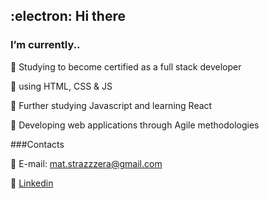 ## :electron:  Hi there 

### I’m currently..

:small_blue_diamond: Studying to become certified as a full stack developer

:small_blue_diamond: using HTML, CSS & JS

:small_blue_diamond: Further studying Javascript and learning React

:small_blue_diamond: Developing web applications through Agile methodologies

###Contacts

:small_orange_diamond: E-mail: mat.strazzzera@gmail.com

:small_orange_diamond: [Linkedin](https://www.linkedin.com/in/matteo-strazzera-ba26781b8/)
